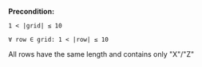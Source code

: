 **Precondition:**

`1 < |grid| ≤ 10`

`∀ row ∈ grid: 1 < |row| ≤ 10`

All rows have the same length and contains only "X"/"Z"
